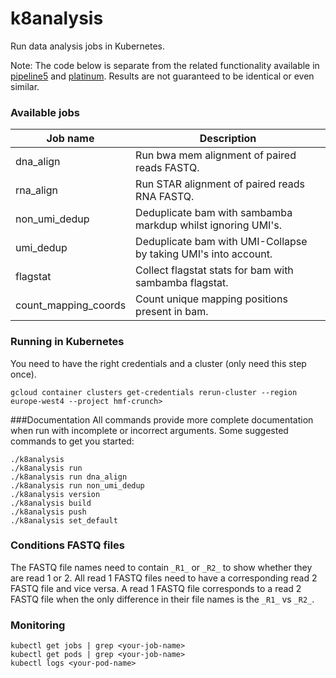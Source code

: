 # k8analysis
Run data analysis jobs in Kubernetes.

Note: The code below is separate from the related functionality available in 
[pipeline5](https://github.com/hartwigmedical/pipeline5) and [platinum](https://github.com/hartwigmedical/platinum).
Results are not guaranteed to be identical or even similar.



### Available jobs

| Job name             | Description                                                     |
|----------------------|-----------------------------------------------------------------|
| dna_align            | Run bwa mem alignment of paired reads FASTQ.                    |
| rna_align            | Run STAR alignment of paired reads RNA FASTQ.                   |
| non_umi_dedup        | Deduplicate bam with sambamba markdup whilst ignoring UMI's.    |
| umi_dedup            | Deduplicate bam with UMI-Collapse by taking UMI's into account. |
| flagstat             | Collect flagstat stats for bam with sambamba flagstat.          |
| count_mapping_coords | Count unique mapping positions present in bam.                  |


### Running in Kubernetes
You need to have the right credentials and a cluster (only need this step once).
```shell script
gcloud container clusters get-credentials rerun-cluster --region europe-west4 --project hmf-crunch>
```


###Documentation
All commands provide more complete documentation when run with incomplete or incorrect arguments.
Some suggested commands to get you started:
```shell script
./k8analysis
./k8analysis run
./k8analysis run dna_align
./k8analysis run non_umi_dedup
./k8analysis version
./k8analysis build
./k8analysis push
./k8analysis set_default
```

### Conditions FASTQ files
The FASTQ file names need to contain `_R1_` or `_R2_` to show whether they are read 1 or 2.
All read 1 FASTQ files need to have a corresponding read 2 FASTQ file and vice versa.
A read 1 FASTQ file corresponds to a read 2 FASTQ file when the only difference in their file names is the `_R1_` vs `_R2_`.



### Monitoring
```shell script
kubectl get jobs | grep <your-job-name>
kubectl get pods | grep <your-job-name>
kubectl logs <your-pod-name>
```